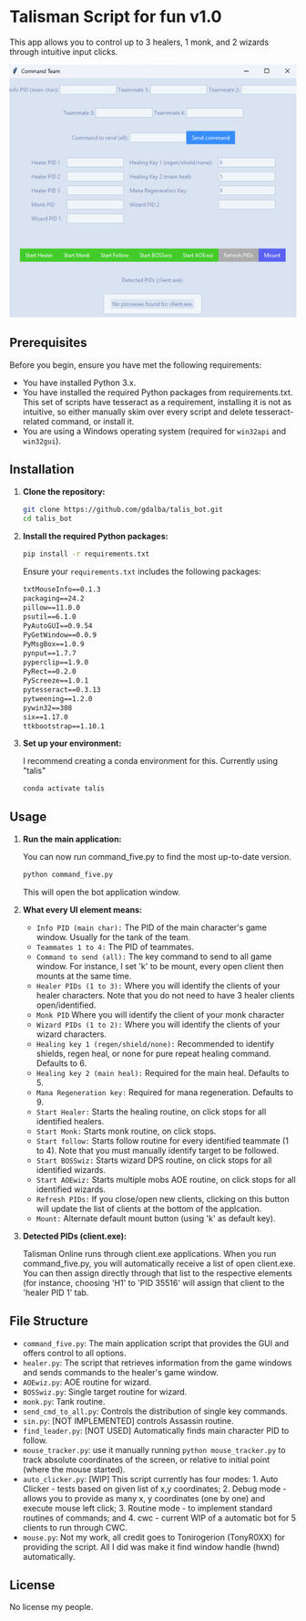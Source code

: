 # Talisman Script for fun v1.0

This app allows you to control up to 3 healers, 1 monk, and 2 wizards through intuitive input clicks.

![Alt Text](static/Screenshot2025-06-22210006.png)

## Prerequisites

Before you begin, ensure you have met the following requirements:

- You have installed Python 3.x.
- You have installed the required Python packages from requirements.txt. This set of scripts have tesseract as a requirement, installing it is not as intuitive, so either manually skim over every script and delete tesseract-related command, or install it.
- You are using a Windows operating system (required for `win32api` and `win32gui`).

## Installation

1. **Clone the repository:**

    ```sh
    git clone https://github.com/gdalba/talis_bot.git
    cd talis_bot
    ```

2. **Install the required Python packages:**

    ```sh
    pip install -r requirements.txt
    ```

    Ensure your `requirements.txt` includes the following packages:

    ```
    txtMouseInfo==0.1.3
    packaging==24.2
    pillow==11.0.0
    psutil==6.1.0
    PyAutoGUI==0.9.54
    PyGetWindow==0.0.9
    PyMsgBox==1.0.9
    pynput==1.7.7
    pyperclip==1.9.0
    PyRect==0.2.0
    PyScreeze==1.0.1
    pytesseract==0.3.13
    pytweening==1.2.0
    pywin32==308
    six==1.17.0
    ttkbootstrap==1.10.1
    ```

3. **Set up your environment:**

    I recommend creating a conda environment for this. Currently using "talis"
    ```sh
    conda activate talis
    ```

## Usage

1. **Run the main application:**

    You can now run command_five.py to find the most up-to-date version.
    ```sh
    python command_five.py
    ```

    This will open the bot application window.

2. **What every UI element means:**

    - `Info PID (main char):` The PID of the main character's game window. Usually for the tank of the team.
    - `Teammates 1 to 4:` The PID of teammates.
    - `Command to send (all):` The key command to send to all game window. For instance, I set 'k' to be mount, every open client then mounts at the same time.
    - `Healer PIDs (1 to 3):` Where you will identify the clients of your healer characters. Note that you do not need to have 3 healer clients open/identified.
    - `Monk PID` Where you will identify the client of your monk character
    - `Wizard PIDs (1 to 2):` Where you will identify the clients of your wizard characters.
    - `Healing key 1 (regen/shield/none):` Recommended to identify shields, regen heal, or none for pure repeat healing command. Defaults to 6.
    - `Healing key 2 (main heal):` Required for the main heal. Defaults to 5.
    - `Mana Regeneration key:` Required for mana regeneration. Defaults to 9.
    - `Start Healer:` Starts the healing routine, on click stops for all identified healers.
    - `Start Monk:` Starts monk routine, on click stops.
    - `Start follow:` Starts follow routine for every identified teammate (1 to 4). Note that you must manually identify target to be followed.
    - `Start BOSSwiz:` Starts wizard DPS routine, on click stops for all identified wizards.
    - `Start AOEwiz:` Starts multiple mobs AOE routine, on click stops for all identified wizards.
    - `Refresh PIDs:` If you close/open new clients, clicking on this button will update the list of clients at the bottom of the applcation.
    - `Mount:` Alternate default mount button (using 'k' as default key).

3. **Detected PIDs (client.exe):**

    Talisman Online runs through client.exe applications. When you run command_five.py, you will automatically receive a list of open client.exe. You can then assign directly through that list to the respective elements (for instance, choosing 'H1' to 'PID 35516' will assign that client to the 'healer PID 1' tab.

## File Structure

- `command_five.py`: The main application script that provides the GUI and offers control to all options.
- `healer.py`: The script that retrieves information from the game windows and sends commands to the healer's game window.
- `AOEwiz.py`: AOE routine for wizard.
- `BOSSwiz.py`: Single target routine for wizard.
- `monk.py`: Tank routine.
- `send_cmd_to_all.py`: Controls the distribution of single key commands.
- `sin.py`: [NOT IMPLEMENTED] controls Assassin routine.
-  `find_leader.py`: [NOT USED] Automatically finds main character PID to follow.
-  `mouse_tracker.py`: use it manually running `python mouse_tracker.py` to track absolute coordinates of the screen, or relative to initial point (where the mouse started).
-  `auto_clicker.py`: [WIP] This script currently has four modes: 1. Auto Clicker - tests based on given list of x,y coordinates; 2. Debug mode - allows you to provide as many x, y coordinates (one by one) and execute mouse left click; 3. Routine mode - to implement standard routines of commands; and 4. cwc - current WIP of a automatic bot for 5 clients to run through CWC.
-  `mouse.py`: Not my work, all credit goes to Tonirogerion (TonyR0XX) for providing the script. All I did was make it find window handle (hwnd) automatically.

## License

No license my people.
